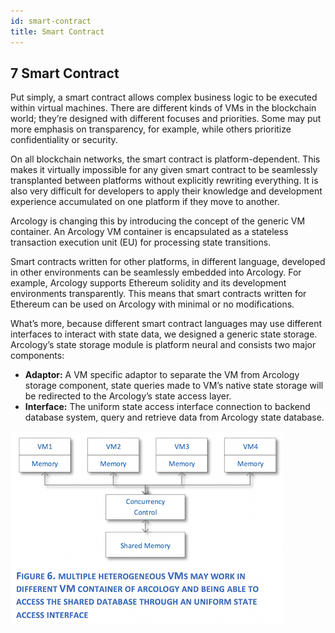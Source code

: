 ```yaml
---
id: smart-contract
title: Smart Contract
---
```


## 7 Smart Contract

Put simply, a smart contract allows complex business logic to be executed within virtual machines. There are different kinds of VMs in the blockchain world; they’re designed with different focuses and priorities. Some may put more emphasis on transparency, for example, while others prioritize confidentiality or security.

On all blockchain networks, the smart contract is platform-dependent. This makes it virtually impossible for any given smart contract to be seamlessly transplanted between platforms without explicitly rewriting everything. It is also very difficult for developers to apply their knowledge and development experience accumulated on one platform if they move to another.

Arcology is changing this by introducing the concept of the generic VM container. An Arcology VM container is encapsulated as a stateless transaction execution unit (EU) for processing state transitions.

Smart contracts written for other platforms, in different language, developed in other environments can be seamlessly embedded into Arcology. For example, Arcology supports Ethereum solidity and its development environments transparently. This means that smart contracts written for Ethereum can be used on Arcology with minimal or no modifications.

What’s more, because different smart contract languages may use different interfaces to interact with state data, we designed a generic state storage. Arcology’s state storage module is platform neural and consists two major components:

- **Adaptor:** A VM specific adaptor to separate the VM from Arcology storage component, state queries made to VM’s native state storage will be redirected to the Arcology’s state access layer.
- **Interface:** The uniform state access interface connection to backend database system, query and retrieve data from Arcology state database.   

![Smart Contract](/img/7-smart-contract.png)
